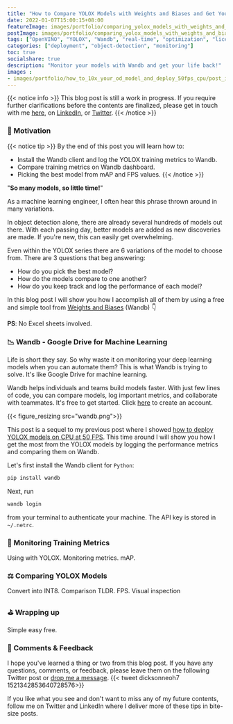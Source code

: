 ```yaml
---
title: "How to Compare YOLOX Models with Weights and Biases and Get Your Life Back"
date: 2022-01-07T15:00:15+08:00
featureImage: images/portfolio/comparing_yolox_models_with_weights_and_biases/thumbnail.gif
postImage: images/portfolio/comparing_yolox_models_with_weights_and_biases/post_image.png
tags: ["OpenVINO", "YOLOX", "Wandb", "real-time", "optimization", "license-plate"]
categories: ["deployment", "object-detection", "monitoring"]
toc: true
socialshare: true
description: "Monitor your models with Wandb and get your life back!"
images : 
- images/portfolio/how_to_10x_your_od_model_and_deploy_50fps_cpu/post_image.png
---
```

{{< notice info >}}
This blog post is still a work in progress. If you require further clarifications before the contents are finalized, please get in touch with me [here](https://dicksonneoh.com/contact/), on [LinkedIn](https://www.linkedin.com/in/dickson-neoh/), or [Twitter](https://twitter.com/dicksonneoh7).
{{< /notice >}}

### 🔎 Motivation

{{< notice tip >}}
By the end of this post you will learn how to:
+ Install the Wandb client and log the YOLOX training metrics to Wandb.
+ Compare training metrics on Wandb dashboard.
+ Picking the best model from mAP and FPS values.
{{< /notice >}}

"**So many models, so little time!**"

As a machine learning engineer, I often hear this phrase thrown around in many variations.

In object detection alone, there are already several hundreds of models out there. 
With each passing day, better models are added as new discoveries are made.
If you're new, this can easily get overwhelming.

Even within the YOLOX series there are 6 variations of the model to choose from.
There are 3 questions that beg answering:

+ How do you pick the best model?
+ How do the models compare to one another?
+ How do you keep track and log the performance of each model?

In this blog post I will show you how I accomplish all of them by using a free and simple tool from [Weights and Biases](https://wandb.ai/home) (Wandb) 👇

**PS**: No Excel sheets involved.

### 📉 Wandb - Google Drive for Machine Learning


Life is short they say. So why waste it on monitoring your deep learning models when you can automate them?
This is what Wandb is trying to solve. It's like Google Drive for machine learning.

Wandb helps individuals and teams build models faster.
With just few lines of code, you can compare models, log important metrics, and collaborate with teammates.
It's free to get started. Click [here](https://wandb.ai/) to create an account. 

{{< figure_resizing src="wandb.png">}}

This post is a sequel to my previous post where I showed [how to deploy YOLOX models on CPU at 50 FPS](https://dicksonneoh.com/portfolio/how_to_10x_your_od_model_and_deploy_50fps_cpu/).
This time around I will show you how I get the most from the YOLOX models by logging the performance metrics and comparing them on Wandb.

Let's first install the Wandb client for `Python`:

``` bash
pip install wandb
```

Next, run 
```bash
wandb login
```
from your terminal to authenticate your machine. The API key is stored in `~/.netrc`.

### 👀 Monitoring Training Metrics
Using with YOLOX.
Monitoring metrics.
mAP.

### ⚖️ Comparing YOLOX Models 
Convert into INT8.
Comparison TLDR.
FPS.
Visual inspection

### ⛳️ Wrapping up
Simple easy free.

### 🙏 Comments & Feedback
I hope you've learned a thing or two from this blog post.
If you have any questions, comments, or feedback, please leave them on the following Twitter post or [drop me a message](https://dicksonneoh.com/contact/).
{{< tweet dicksonneoh7 1521342853640728576>}}


If you like what you see and don't want to miss any of my future contents, follow me on Twitter and LinkedIn where I deliver more of these tips in bite-size posts.
